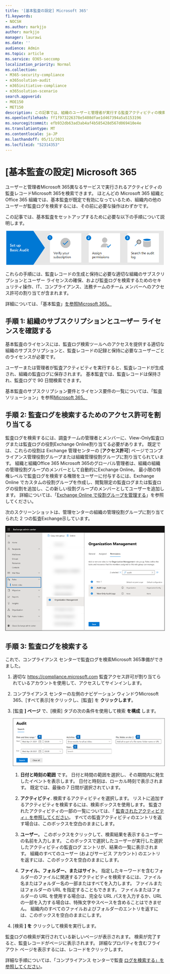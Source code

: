 ```yaml
---
title: '[基本監査の設定] Microsoft 365'
f1.keywords:
- NOCSH
ms.author: markjjo
author: markjjo
manager: laurawi
ms.date: ''
audience: Admin
ms.topic: article
ms.service: O365-seccomp
localization_priority: Normal
ms.collection:
- M365-security-compliance
- m365solution-audit
- m365initiative-compliance
- m365solution-scenario
search.appverid:
- MOE150
- MET150
description: この記事では、組織のユーザーと管理者が実行する監査アクティビティの検索を開始できるよう、基本監査をセットアップする方法について説明します。
ms.openlocfilehash: ff1f973226378e5408dfae1d467394a5a5153196
ms.sourcegitcommit: efb932db63ad3ab4af4b585428d567d069410e4e
ms.translationtype: MT
ms.contentlocale: ja-JP
ms.lasthandoff: 05/11/2021
ms.locfileid: "52314353"
---
```

# <a name="set-up-basic-auditing-in-microsoft-365"></a>[基本監査の設定] Microsoft 365

ユーザーと管理者Microsoft 365異なるサービスで実行されるアクティビティの監査レコードMicrosoft 365を検索できます。 ほとんどの Microsoft 365 組織と Office 365 組織では、基本監査が既定で有効になっているため、組織内の他のユーザーが監査ログを検索するには、その前に必要な操作はわずかです。

この記事では、基本監査をセットアップするために必要な以下の手順について説明します。

![基本監査を設定する手順](../media/BasicAuditingWorkflow.png)

これらの手順には、監査レコードの生成と保持に必要な適切な組織のサブスクリプションとユーザー ライセンスの確保、および監査ログを検索するためのセキュリティ操作、IT、コンプライアンス、法務チームのチーム メンバーへのアクセス許可の割り当てが含まれます。

詳細については、「基本監査」[を参照Microsoft 365。](auditing-solutions-overview.md#basic-auditing)

## <a name="step-1-verify-organization-subscription-and-user-licensing"></a>手順 1: 組織のサブスクリプションとユーザー ライセンスを確認する

基本監査のライセンスには、監査ログ検索ツールへのアクセスを提供する適切な組織のサブスクリプションと、監査レコードの記録と保持に必要なユーザーごとのライセンスが必要です。

ユーザーまたは管理者が監査アクティビティを実行すると、監査レコードが生成され、組織の監査ログに保存されます。 基本監査では、監査レコードは保持され、監査ログで 90 日間検索できます。

基本監査のサブスクリプション要件とライセンス要件の一覧については、「監査ソリューション」を参照[Microsoft 365。](auditing-solutions-overview.md#licensing-requirements)

## <a name="step-2-assign-permissions-to-search-the-audit-log"></a>手順 2: 監査ログを検索するためのアクセス許可を割り当てる

監査ログを検索するには、調査チームの管理者とメンバーに、View-Only監査ログまたは監査ログの役割Exchange Online割り当てる必要があります。 既定では、これらの役割は Exchange 管理センターの [**アクセス許可**] ページでコンプライアンス管理役割グループまたは組織管理役割グループに割り当てられています。 組織と組織Office 365 Microsoft 365のグローバル管理者は、組織の組織の管理役割グループのメンバーとして自動的にExchange Online。 最小限の特権レベルで監査ログを検索する権限をユーザーに付与するには、Exchange Online でカスタムの役割グループを作成し、閲覧限定の監査ログまたは監査ログの役割を追加し、この新しい役割グループのメンバーとしてユーザーを追加します。 詳細については、「[Exchange Online で役割グループを管理する](/Exchange/permissions-exo/role-groups)」を参照してください。

次のスクリーンショットは、管理センターの組織の管理役割グループに割り当てられた 2 つの監査Exchange示しています。

![グループ内の役割グループに割り当てられたExchange Online](../media/EACAuditRoles.png)

## <a name="step-3-search-the-audit-log"></a>手順 3: 監査ログを検索する

これで、コンプライアンス センターで監査ログを検索Microsoft 365準備ができました。

1. 適切な <https://compliance.microsoft.com> 監査アクセス許可が割り当てられているアカウントを使用して、アクセスしてサインインします。

2. コンプライアンス センターの左側のナビゲーション ウィンドウMicrosoft 365、[すべて表示]をクリックし、[監査] を **クリックします**。

3. [監査 **] ページ** で、[検索] タブの次の条件を使用して検索 **を構成** します。 

   ![監査ログ検索の構成設定](../media/AuditLogSearchToolMCCCallouts.png)

   1. **日付と時刻の範囲** です。 日付と時間の範囲を選択し、その期間内に発生したイベントを表示します。 日付と時刻は、ローカル時刻で表示されます。 既定では、最後の 7 日間が選択されています。
  
   2. **アクティビティ**. 検索するアクティビティを選択します。 リストに追加するアクティビティを検索するには、検索ボックスを使用します。 監査されたアクティビティの一部の一覧については、「 [監査されたアクティビティ」を参照してください](search-the-audit-log-in-security-and-compliance.md#audited-activities)。 すべての監査アクティビティのエントリを返す場合は、このボックスを空白のままにします。
  
   3. **ユーザー**。  このボックスをクリックして、検索結果を表示するユーザーの名前を入力します。 このボックスで選択したユーザーが実行した選択したアクティビティの監査ログ エントリが、結果の一覧に表示されます。 組織のすべてのユーザー (およびサービス アカウント) のエントリを返すには、このボックスを空白のままにします。
  
   4. **ファイル、フォルダー、またはサイト**。 指定したキーワードを含むフォルダーのファイルに関連するアクティビティを検索するには、ファイル名またはフォルダー名の一部またはすべてを入力します。 ファイルまたはフォルダーの URL を指定することもできます。 ファイルまたはフォルダーの URL を使用する場合は、完全な URL パスを入力するか、URL の一部を入力する場合は、特殊文字やスペースを含めることはできません。 組織内のすべてのファイルおよびフォルダーのエントリを返すには、このボックスを空白のままにします。

4. [検索 **] を** クリックして検索を実行します。

監査ログの検索が実行されている新しいページが表示されます。 検索が完了すると、監査レコードがページに表示されます。 詳細なプロパティを含むフライアウト ページを表示するには、レコードをクリックします。

詳細な手順については、「コンプライアンス センターで監査 [ログを検索する」を参照してください](search-the-audit-log-in-security-and-compliance.md)。
